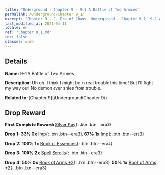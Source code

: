 ```yaml
---
title: "Underground - Chapter 9 - 9-1 A Battle of Two Armies"
permalink: /Underground/Chapter 9_1/
excerpt: "Chapter 9 - 1. Era of Chaos  Underground - Chapter 9_1. 9-1 A Battle of Two Armies"
last_modified_at: 2021-04-11
locale: en
ref: "Chapter 9_1.md"
toc: false
classes: wide
---
```


## Details

 **Name:** 9-1 A Battle of Two Armies

 **Description:** Uh oh. I think I might be in real trouble this time! But I'll fight my way out! No demon ever shies from trouble.

 **Related to:** [Chapter 9](/Underground/Chapter 9/)

## Drop Reward

 **First Complete Reward:** [Silver Key](/Items/con_693/){: .btn .btn--era3}

 **Drop 1:** **33% 0x** [Imp](/Items/unt_226/){: .btn .btn--era3}, **67% 1x** [Imp](/Items/unt_226/){: .btn .btn--era3}

 **Drop 2:** **100% 1x** [Book of Essences](/Items/mat_39/){: .btn .btn--era4}

 **Drop 3:** **100% 2x** [Spell Scrolls](/Items/con_694/){: .btn .btn--era3}

 **Drop 4:** **50% 0x** [Book of Arms +2](/Items/mat_32/){: .btn .btn--era3}, **50% 1x** [Book of Arms +2](/Items/mat_32/){: .btn .btn--era3}

